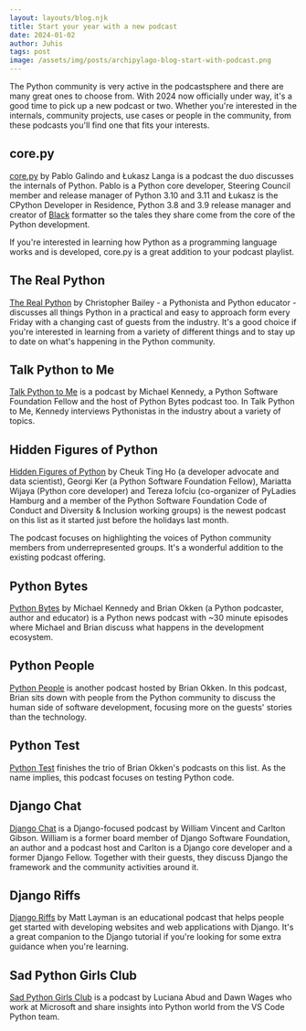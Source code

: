 ```yaml
---
layout: layouts/blog.njk
title: Start your year with a new podcast
date: 2024-01-02
author: Juhis
tags: post
image: /assets/img/posts/archipylago-blog-start-with-podcast.png
---
```


The Python community is very active in the podcastsphere and there are many great ones to choose from.
With 2024 now officially under way, it's a good time to pick up a new podcast or two. Whether you're interested in the internals, community projects, use cases or people in the community, from these podcasts you'll find one that fits your interests.

## core\.py

[core.py](https://pca.st/mb7191wn) by Pablo Galindo and Łukasz Langa is a podcast the duo discusses the internals of Python. Pablo is a Python core developer, Steering Council member and release manager of Python 3.10 and 3.11 and Łukasz is the CPython Developer in Residence, Python 3.8 and 3.9 release manager and creator of [Black](https://github.com/psf/black) formatter so the tales they share come from the core of the Python development.

If you're interested in learning how Python as a programming language works and is developed, core\.py is a great addition to your podcast playlist.

## The Real Python

[The Real Python](https://realpython.com/podcasts/rpp/) by Christopher Bailey - a Pythonista and Python educator - discusses all things Python in a practical and easy to approach form every Friday with a changing cast of guests from the industry. It's a good choice if you're interested in learning from a variety of different things and to stay up to date on what's happening in the Python community.

## Talk Python to Me

[Talk Python to Me](https://talkpython.fm/) is a podcast by Michael Kennedy, a Python Software Foundation Fellow and the host of Python Bytes podcast too. In Talk Python to Me, Kennedy interviews Pythonistas in the industry about a variety of topics.

## Hidden Figures of Python

[Hidden Figures of Python](https://pypodcats.live/) by Cheuk Ting Ho (a developer advocate and data scientist), Georgi Ker (a Python Software Foundation Fellow), Mariatta Wijaya (Python core developer) and Tereza Iofciu (co-organizer of PyLadies Hamburg and a member of the Python Software Foundation Code of Conduct and Diversity & Inclusion working groups) is the newest podcast on this list as it started just before the holidays last month.

The podcast focuses on highlighting the voices of Python community members from underrepresented groups. It's a wonderful addition to the existing podcast offering.

## Python Bytes

[Python Bytes](https://pythonbytes.fm/) by Michael Kennedy and Brian Okken (a Python podcaster, author and educator) is a Python news podcast with ~30 minute episodes where Michael and Brian discuss what happens in the development ecosystem.

## Python People

[Python People](https://pythonpeople.fm/) is another podcast hosted by Brian Okken. In this podcast, Brian sits down with people from the Python community to discuss the human side of software development, focusing more on the guests' stories than the technology.

## Python Test

[Python Test](https://podcast.pythontest.com/) finishes the trio of Brian Okken's podcasts on this list. As the name implies, this podcast focuses on testing Python code.

## Django Chat

[Django Chat](https://djangochat.com/) is a Django-focused podcast by William Vincent and Carlton Gibson. William is a former board member of Django Software Foundation, an author and a podcast host and Carlton is a Django core developer and a former Django Fellow. Together with their guests, they discuss Django the framework and the community activities around it.

## Django Riffs

[Django Riffs](https://djangoriffs.com/) by Matt Layman is an educational podcast that helps people get started with developing websites and web applications with Django. It's a great companion to the Django tutorial if you're looking for some extra guidance when you're learning.

## Sad Python Girls Club

[Sad Python Girls Club](https://www.podchaser.com/podcasts/sad-python-girls-club-4703498) is a podcast by Luciana Abud and Dawn Wages who work at Microsoft and share insights into Python world from the VS Code Python team.
